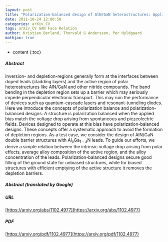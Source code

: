 ```yaml
---
layout: post
title: "Polarization-balanced design of AlN/GaN heterostructures: Application to double-barrier structures"
date: 2011-10-24 12:00:50
categories: arXiv_CV
tags: arXiv_CV GAN Face Relation
author: Kristian Berland, Thorvald G Andersson, Per Hyldgaard
mathjax: true
---
```


* content
{:toc}

##### Abstract
Inversion- and depletion-regions generally form at the interfaces between doped leads (cladding layers) and the active region of polar heterostructures like AlN/GaN and other nitride compounds. The band bending in the depletion region sets up a barrier which may seriously impede perpendicular electronic transport. This may ruin the performance of devices such as quantum-cascade lasers and resonant-tunneling diodes. Here we introduce the concepts of polarization balance and polarization-balanced designs: A structure is polarization balanced when the applied bias match the voltage drop arising from spontaneous and piezeolectric fields. Devices designed to operate at this bias have polarization-balanced designs. These concepts offer a systematic approach to avoid the formation of depletion regions. As a test case, we consider the design of AlN/GaN double barrier structures with Al$_{\tilde{x}}$Ga$_{1-\tilde{x}}$N leads. To guide our efforts, we derive a simple relation between the intrinsic voltage drop arising from polar effects, average alloy composition of the active region, and the alloy concentration of the leads. Polarization-balanced designs secure good filling of the ground state for unbiased structures, while for biased structures with efficient emptying of the active structure it removes the depletion barriers.

##### Abstract (translated by Google)


##### URL
[https://arxiv.org/abs/1102.4977](https://arxiv.org/abs/1102.4977)

##### PDF
[https://arxiv.org/pdf/1102.4977](https://arxiv.org/pdf/1102.4977)

